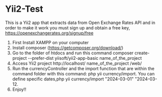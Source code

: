 # Yii2-Test

This is a Yii2 app that extracts data from Open Exchange Rates API and in order to make it work you must sign up and obtain a free key, https://openexchangerates.org/signup/free 
1)	First Install XAMPP on your computer
2)	Install composer (https://getcomposer.org/download/)
3)	Go to the folder of htdocs and run this command 
composer create-project --prefer-dist yiisoft/yii2-app-basic name_of_the_project
4)	Access Yii2 project http://localhost/ name_of_the_project /web/
5) Run the currencyController and the import function that are within the command folder with this command: php yii currency/import. You can define specific dates,php yii currency/import "2024-03-01" "2024-03-12.
6) Enjoy!!

